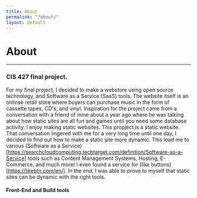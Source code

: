 ```yaml
---
title: About
permalink: "/about/"
layout: default
---
```


<h1 class="mt-3">About</h1>
<hr>

### CIS 427 final project.
For my final project, I decided to make a webstore using open source technology, and Software as a Service (SaaS) tools. The website itself is an onlinse retail store where buyers can purchase music in the form of cassette tapes, CD's, and vinyl. Inspiration for the project came from a conversation with a friend of mine about a year ago where he was talking about how static sites are all fun and games until you need some database activity. I enjoy making static websites. This propject is a static website. That conversation lingered with me for a very long time until one day, I decided to find out how to make a static site more dynamic. This lead me to various (Software as a Service)[https://searchcloudcomputing.techtarget.com/definition/Software-as-a-Service] tools such as Content Management Systems, Hosting, E-Commerce, and much more! I even found a service for (like buttons)[https://likebtn.com/en/]. In the end, I was able to prove to myself that static sites can be dynamic with the right tools.

#### Front-End and Build tools
